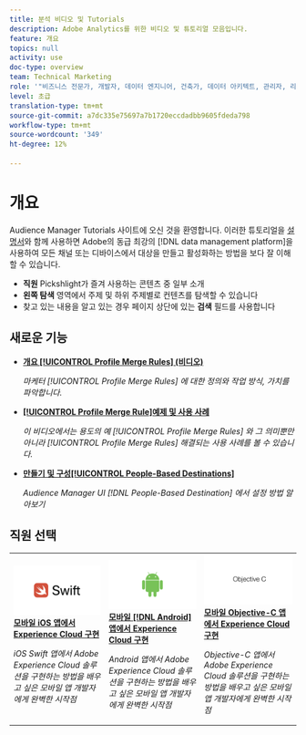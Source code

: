```yaml
---
title: 분석 비디오 및 Tutorials
description: Adobe Analytics를 위한 비디오 및 튜토리얼 모음입니다.
feature: 개요
topics: null
activity: use
doc-type: overview
team: Technical Marketing
role: '"비즈니스 전문가, 개발자, 데이터 엔지니어, 건축가, 데이터 아키텍트, 관리자, 리더"'
level: 초급
translation-type: tm+mt
source-git-commit: a7dc335e75697a7b1720eccdadbb9605fdeda798
workflow-type: tm+mt
source-wordcount: '349'
ht-degree: 12%

---
```



# 개요

Audience Manager Tutorials 사이트에 오신 것을 환영합니다.  이러한 튜토리얼을 [설명서](https://experienceleague.adobe.com/docs/audience-manager/user-guide/aam-home.html)와 함께 사용하면 Adobe의 동급 최강의 [!DNL data management platform]을 사용하여 모든 채널 또는 디바이스에서 대상을 만들고 활성화하는 방법을 보다 잘 이해할 수 있습니다.

* **직원** Pickshlight가 즐겨 사용하는 콘텐츠 중 일부 소개
* **왼쪽 탐색** 영역에서 주제 및 하위 주제별로 컨텐츠를 탐색할 수 있습니다
* 찾고 있는 내용을 알고 있는 경우 페이지 상단에 있는 **검색** 필드를 사용합니다

## 새로운 기능

* **[개요  [!UICONTROL Profile Merge Rules] (비디오)](build-and-manage-audiences/profile-merge/overview-of-profile-merge-rules.md)**

   *마케터 [!UICONTROL Profile Merge Rules] 에 대한 정의와 작업 방식, 가치를 파악합니다.*

* **[[!UICONTROL Profile Merge Rule]예제 및 사용 사례](build-and-manage-audiences/profile-merge/profile-merge-rule-examples-and-use-cases.md)**

   *이 비디오에서는 용도의 예 [!UICONTROL Profile Merge Rules] 와 그 의미뿐만 아니라  [!UICONTROL Profile Merge Rules] 해결되는 사용 사례를 볼 수 있습니다.*

* **[만들기 및 구성[!UICONTROL People-Based Destinations]](data-activation/people-based-destinations/create-and-configure-people-based-destinations.md)**

   *Audience Manager UI [!DNL People-Based Destination] 에서 설정 방법 알아보기*

## 직원 선택

<table>
<tr>
  <td>
    <a href="https://docs.adobe.com/content/help/en/experience-cloud/implementing-in-mobile-ios-swift-apps-with-launch/index.html">
      <img alt="'모바일 iOS Swift 응용 프로그램에서 Experience Cloud 구현' 자습서의 축소판 이미지" src="assets/thumb_swift.png" />
    </a>
    <div>
      <a href="https://docs.adobe.com/content/help/en/experience-cloud/implementing-in-mobile-ios-swift-apps-with-launch/index.html">
    <strong>모바일 iOS 앱에서 Experience Cloud 구현</strong>
    </a>
    </div>
    <p>
    <em>iOS Swift 앱에서 Adobe Experience Cloud 솔루션을 구현하는 방법을 배우고 싶은 모바일 앱 개발자에게 완벽한 시작점</em>
    <p>
  </td>
  <td>
    <a href="https://docs.adobe.com/content/help/en/experience-cloud/implementing-in-mobile-android-apps-with-launch/index.html">
      <img alt="'모바일 Android 응용 프로그램에서 Experience Cloud 구현' 자습서용 축소판 이미지" src="assets/thumb_android.png" />
    </a>
    <div>
      <a href="https://docs.adobe.com/content/help/en/experience-cloud/implementing-in-mobile-android-apps-with-launch/index.html">
    <strong>모바일 [!DNL Android] 앱에서 Experience Cloud 구현</strong>
    </a>
    </div>
    <p>
    <em>Android 앱에서 Adobe Experience Cloud 솔루션을 구현하는 방법을 배우고 싶은 모바일 앱 개발자에게 완벽한 시작점</em>
    <p>
  </td>
  <td>
    <a href="https://docs.adobe.com/content/help/en/experience-cloud/implementing-in-mobile-ios-objective-c-apps-with-launch/index.html">
      <img alt="'Mobile Objective-C 응용 프로그램에서 Experience Cloud 구현' 자습서" src="assets/thumb_objective_c.png" />
    </a>
    <div>
      <a href="https://docs.adobe.com/content/help/en/experience-cloud/implementing-in-mobile-ios-objective-c-apps-with-launch/index.html">
    <strong>모바일 Objective-C 앱에서 Experience Cloud 구현</strong>
    </a>
    </div>
    <p>
    <em>Objective-C 앱에서 Adobe Experience Cloud 솔루션을 구현하는 방법을 배우고 싶은 모바일 앱 개발자에게 완벽한 시작점</em>
    <p>
  </td>
</tr>
</table>
